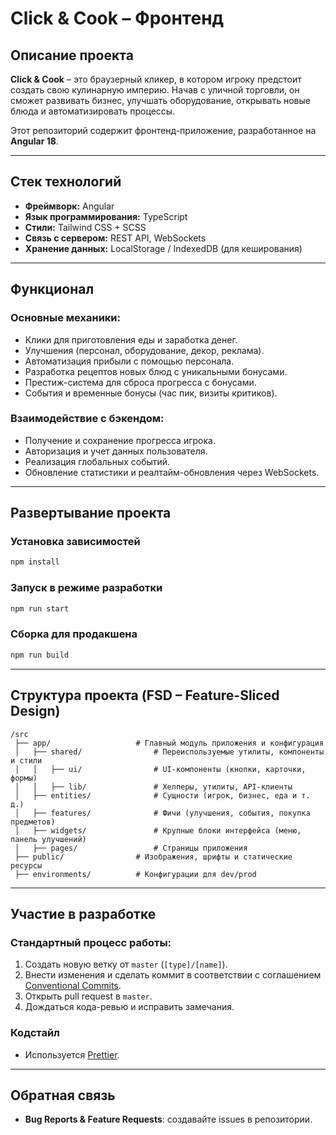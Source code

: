 # Click & Cook – Фронтенд

## Описание проекта
**Click & Cook** – это браузерный кликер, в котором игроку предстоит создать свою кулинарную империю. Начав с уличной торговли, он сможет развивать бизнес, улучшать оборудование, открывать новые блюда и автоматизировать процессы.

Этот репозиторий содержит фронтенд-приложение, разработанное на **Angular 18**.

---

## Стек технологий
- **Фреймворк:** Angular
- **Язык программирования:** TypeScript
- **Стили:** Tailwind CSS + SCSS
- **Связь с сервером:** REST API, WebSockets
- **Хранение данных:** LocalStorage / IndexedDB (для кеширования)

---

## Функционал
### Основные механики:
- Клики для приготовления еды и заработка денег.
- Улучшения (персонал, оборудование, декор, реклама).
- Автоматизация прибыли с помощью персонала.
- Разработка рецептов новых блюд с уникальными бонусами.
- Престиж-система для сброса прогресса с бонусами.
- События и временные бонусы (час пик, визиты критиков).

### Взаимодействие с бэкендом:
- Получение и сохранение прогресса игрока.
- Авторизация и учет данных пользователя.
- Реализация глобальных событий.
- Обновление статистики и реалтайм-обновления через WebSockets.

---

## Развертывание проекта
### Установка зависимостей
```bash
npm install
```

### Запуск в режиме разработки
```bash
npm run start
```

### Сборка для продакшена
```bash
npm run build
```

---

## Структура проекта (FSD – Feature-Sliced Design)
```plaintext
/src
 ├── app/                   # Главный модуль приложения и конфигурация
 │   ├── shared/                # Переиспользуемые утилиты, компоненты и стили
 │   │   ├── ui/                # UI-компоненты (кнопки, карточки, формы)
 │   │   ├── lib/               # Хелперы, утилиты, API-клиенты
 │   ├── entities/              # Сущности (игрок, бизнес, еда и т. д.)
 │   ├── features/              # Фичи (улучшения, события, покупка предметов)
 │   ├── widgets/               # Крупные блоки интерфейса (меню, панель улучшений)
 │   ├── pages/                 # Страницы приложения
 ├── public/                # Изображения, шрифты и статические ресурсы
 ├── environments/          # Конфигурации для dev/prod
```

---

## Участие в разработке
### Стандартный процесс работы:
1. Создать новую ветку от `master` (`[type]/[name]`).
2. Внести изменения и сделать коммит в соответствии с соглашением [Conventional Commits](https://www.conventionalcommits.org/ru/v1.0.0/).
3. Открыть pull request в `master`.
4. Дождаться кода-ревью и исправить замечания.

### Кодстайл
- Используется [Prettier](https://prettier.io/).

---

## Обратная связь
- **Bug Reports & Feature Requests**: создавайте issues в репозитории.
